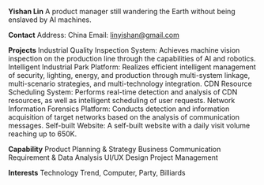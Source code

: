 **Yishan Lin**
A product manager still wandering the Earth without being enslaved by AI machines.

**Contact**
Address: China
Email: linyishan@gmail.com

**Projects**
Industrial Quality Inspection System: Achieves machine vision inspection on the production line through the capabilities of AI and robotics.
Intelligent Industrial Park Platform: Realizes efficient intelligent management of security, lighting, energy, and production through multi-system linkage, multi-scenario strategies, and multi-technology integration.
CDN Resource Scheduling System: Performs real-time detection and analysis of CDN resources, as well as intelligent scheduling of user requests.
Network Information Forensics Platform: Conducts detection and information acquisition of target networks based on the analysis of communication messages.
Self-built Website: A self-built website with a daily visit volume reaching up to 650K.

**Capability**
Product Planning & Strategy
Business Communication
Requirement & Data Analysis
UI/UX Design
Project Management

**Interests**
Technology Trend, Computer, Party, Billiards
